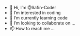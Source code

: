 - 👋 Hi, I’m @Safin-Coder
- 👀 I’m interested in coding
- 🌱 I’m currently learning code
- 💞️ I’m looking to collaborate on ...
- 📫 How to reach me ...

<!---
Safin-Coder/Safin-Coder is a ✨ special ✨ repository because its `README.md` (this file) appears on your GitHub profile.
You can click the Preview link to take a look at your changes.
--->
